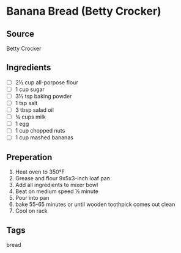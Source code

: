 # Banana Bread (Betty Crocker)

## Source
Betty Crocker

## Ingredients
- [ ] 2½ cup all-porpose flour
- [ ] 1 cup sugar
- [ ] 3½ tsp baking powder
- [ ] 1 tsp salt
- [ ] 3 tbsp salad oil
- [ ] ¾ cups milk
- [ ] 1 egg
- [ ] 1 cup chopped nuts
- [ ] 1 cup mashed bananas

## Preperation
1. Heat oven to 350°F
2. Grease and flour 9x5x3-inch loaf pan
3. Add all ingredients to mixer bowl
4. Beat on medium speed ½ minute
5. Pour into pan
6. bake 55-65 minutes or until wooden toothpick comes out clean
7. Cool on rack

## Tags
bread
